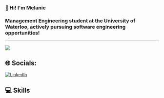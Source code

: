### 👋 Hi! I'm Melanie

### Management Engineering student at the University of Waterloo, actively pursuing software engineering opportunities!

---
![](https://komarev.com/ghpvc/?username=melaniecheung)

## 🌐 Socials:
[![LinkedIn](https://img.shields.io/badge/LinkedIn-%230077B5.svg?logo=linkedin&logoColor=white)](https://www.linkedin.com/in/melaniecheung-/) 

## 💻 Skills
<!--
**melaniecheung/melaniecheung** is a ✨ _special_ ✨ repository because its `README.md` (this file) appears on your GitHub profile.

# 📊 GitHub Stats
![](https://github-readme-stats.vercel.app/api/top-langs/?username=ram-kumar-shrestha&theme=dark&hide_border=false&include_all_commits=true&count_private=true&layout=compact)


- 🔭 I’m currently working on ...
- 🌱 I’m currently learning ...
- 👯 I’m looking to collaborate on ...
- 🤔 I’m looking for help with ...
- 💬 Ask me about ...
- 📫 How to reach me: ...
- 😄 Pronouns: ...
- ⚡ Fun fact: ...
-->
